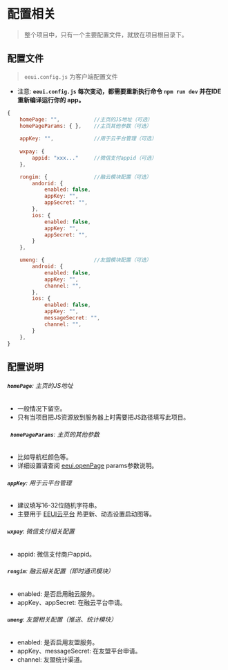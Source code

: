 # 配置相关

> 整个项目中，只有一个主要配置文件，就放在项目根目录下。

## 配置文件

> `eeui.config.js` 为客户端配置文件

- 注意:  **`eeui.config.js` 每次变动，都需要重新执行命令 `npm run dev` 并在IDE重新编译运行你的 app。**

```javascript
{
    homePage: "",           //主页的JS地址（可选）
    homePageParams: { },    //主页其他参数（可选）
     
    appKey: "",             //用于云平台管理（可选）
    
	wxpay: {
		appid: "xxx..."     //微信支付appid（可选）
	},

    rongim: {               //融云模块配置（可选）
        andorid: {
            enabled: false,
            appKey: "",
            appSecret: "",
        },
        ios: {
            enabled: false,
            appKey: "",
            appSecret: "",
        }
    },

    umeng: {                //友盟模块配置（可选）
        android: {
            enabled: false,
            appKey: "",
            channel: "",
        },
        ios: {
            enabled: false,
            appKey: "",
            messageSecret: "",
            channel: "",
        }
    },
}
```
## 配置说明

###### **`homePage`**: 主页的JS地址
- 一般情况下留空。
- 只有当项目把JS资源放到服务器上时需要把JS路径填写此项目。

###### **` homePageParams`**: 主页的其他参数
- 比如导航栏颜色等。
- 详细设置请查阅 [eeui.openPage](https://eeui.app/module/newPage.html#eeui-openpage) params参数说明。

###### **`appKey`**: 用于云平台管理
- 建议填写16-32位随机字符串。
- 主要用于 [EEUI云平台](https://console.eeui.app) 热更新、动态设置启动图等。

###### **`wxpay`**: 微信支付相关配置
- appid: 微信支付商户appid。

###### **`rongim`**: 融云相关配置（即时通讯模块）
- enabled: 是否启用融云服务。
- appKey、appSecret: 在融云平台申请。

###### **`umeng`**: 友盟相关配置（推送、统计模块）
- enabled: 是否启用友盟服务。
- appKey、messageSecret: 在友盟平台申请。
- channel: 友盟统计渠道。

